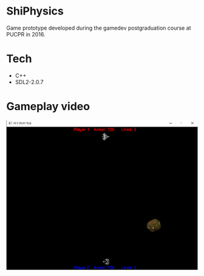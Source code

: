 # ShiPhysics
Game prototype developed during the gamedev postgraduation course at PUCPR in 2016.

# Tech
* C++
* SDL2-2.0.7

# Gameplay video

[![Gameplay Video](sample-gameplay.png)](https://youtu.be/o8ll2DMp9Qo-Y "Gameplay")
